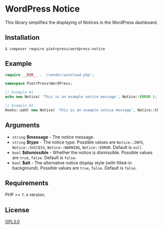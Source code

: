 # WordPress Notice

This library simplifies the displaying of Notices in the WordPress dashboard.

## Installation

```shell
$ composer require piotrpress/wordpress-notice
```

## Example

```php
require __DIR__ . '/vendor/autoload.php';

namespace PiotrPress\WordPress;

// Example #1
echo new Notice( 'This is an example notice message', Notice::ERROR );

// Example #2
Hooks::add( new Notice( 'This is an example notice message', Notice::ERROR ) );
```

## Arguments

- `string` **$message** - The notice message.
- `string` **$type** - The notice type. Possible values are `Notice::INFO`, `Notice::SUCCESS`, `Notice::WARNING`, `Notice::ERROR`. Default is `null`.
- `bool` **$dismissible** - Whether the notice is dismissible. Possible values are `true`, `false`. Default is `false`.
- `bool` **$alt** - The alternative notice display style (with filled-in background). Possible values are `true`, `false`. Default is `false`.

## Requirements

PHP >= `7.4` version.

## License

[GPL3.0](license.txt)